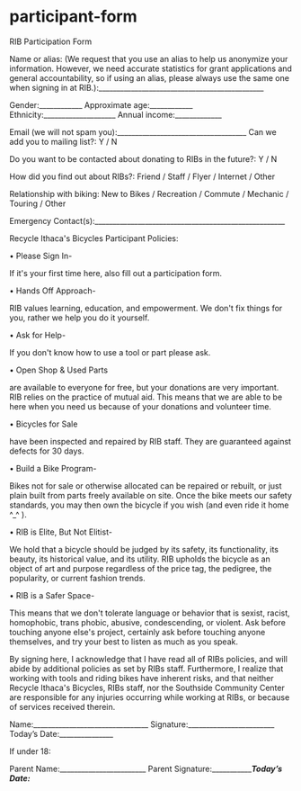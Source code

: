 # participant-form

RIB Participation Form

Name or alias: (We request that you use an alias to help us anonymize your information. However, we need accurate statistics for grant applications and general accountability, so if using an alias, please always use the same one when signing in at RIB.):______________________________________________

Gender:____________ Approximate age:____________ Ethnicity:____________________ Annual income:_____________     

Email (we will not spam you):____________________________________ Can we add you to mailing list?:  Y  /  N

Do you want to be contacted about donating to RIBs in the future?:  Y  /  N

How did you find out about RIBs?:  Friend  /  Staff  /  Flyer  /  Internet  /  Other

Relationship with biking: New to Bikes  /  Recreation /  Commute  /  Mechanic  /  Touring  /  Other

Emergency Contact(s):_____________________________________________________

Recycle Ithaca's Bicycles Participant Policies:

• Please Sign In- 
	
If it's your first time here, also fill out a participation form.
	
• Hands Off Approach- 
	
RIB values learning, education, and empowerment.  We don't fix things for you, rather we help you do it yourself.

• Ask for Help- 
	
If you don't know how to use a tool or part please ask.
	
• Open Shop & Used Parts

are available to everyone for free, but your donations are very important. RIB relies on the practice of mutual aid.  This means that we are able to be here when you need us because of your donations and volunteer time.

• Bicycles for Sale 
	
have been inspected and repaired by RIB staff.  They are guaranteed against defects for 30 days.

• Build a Bike Program- 
	
Bikes not for sale or otherwise allocated can be repaired or rebuilt, or just plain built from parts freely available on site. Once the bike meets our safety standards, you may then own the bicycle if you wish (and even ride it home ^_^ ).

• RIB is Elite, But Not Elitist- 
	
We hold that a bicycle should be judged by its safety, its functionality, its beauty, its historical value, and its utility. RIB upholds the bicycle as an object of art and purpose regardless of the price tag, the pedigree, the popularity, or current fashion trends.

• RIB is a Safer Space- 
	
This means that we don't tolerate language or behavior that is sexist, racist, homophobic, trans phobic, abusive, condescending, or violent. Ask before touching anyone else's project, certainly ask before touching anyone themselves, and try your best to listen as much as you speak.

By signing here, I acknowledge that I have read all of RIBs policies, and will abide by additional policies as set by RIBs staff.  Furthermore, I realize that working with tools and riding bikes have inherent risks, and that neither Recycle Ithaca's Bicycles, RIBs staff, nor the Southside Community Center are responsible for any injuries occurring while working at RIBs, or because of services received therein.

Name:________________________________ Signature:________________________ Today’s Date:_______________

If under 18:

Parent Name:________________________ Parent Signature:________________________Today’s Date:_____________
